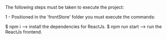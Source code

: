 The following steps must be taken to execute the project:


1 - Positioned in the 'frontStore' folder you must execute the commands:

$ npm i --> install the dependencies for ReactJs.
$ 
npm run start --> run the ReactJs frontend.

